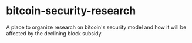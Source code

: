 # bitcoin-security-research
A place to organize research on bitcoin's security model and how it will be affected by the declining block subsidy.
